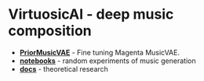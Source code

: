 # VirtuosicAI - deep music composition
* [**PriorMusicVAE**](/PriorMusicVAE) - Fine tuning Magenta MusicVAE.
* [**notebooks**](/notebooks) - random experiments of music generation
* [**docs**](https://turipo.github.io/virtuousicAI) - theoretical research 
